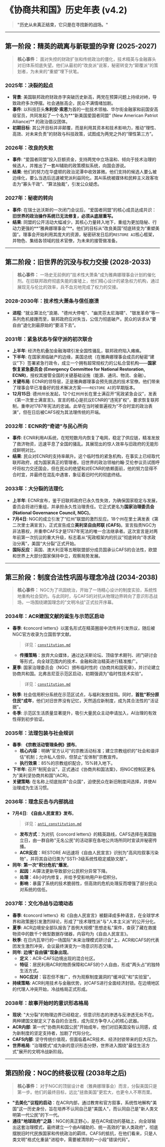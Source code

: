 # 《协商共和国》历史年表 (v4.2)

> **"历史从未真正结束，它只是在寻找新的战场。"**

---

## 第一阶段：精英的疏离与新联盟的孕育 (2025-2027)

> **核心事件：** 面对失控的财政扩张和传统政治的僵化，技术精英与金融寡头对旧体系彻底失望。他们从最初的“改良派”说客，秘密转变为“颠覆派”的策划者，为未来的“重塑”埋下伏笔。

### 2025年：决裂的起点
- **背景**: 美国联邦政府财政赤字突破历史新高，两党在预算问题上持续对峙，导致政府多次停摆。社会通胀高企，民众不满情绪加剧。
- **事件**: 以科技巨头**朱利安·索恩**为首的一批技术领袖、华尔街金融家和前国安高级官员，共同发起了一个名为**“新美国爱国者同盟” (New American Patriot Alliance)** 的政治倡议团体。
- **初期目标**: 其公开目标并非颠覆，而是利用其资本和技术影响力，推动“理性、高效、对未来负责”的财政与科技政策，试图成为两党之外的“理性第三方”。

### 2026年：改良的失败
- **事件**: “爱国者同盟”投入巨额资金，支持两党中立场温和、倾向于技术治理的候选人，并推出了一套AI辅助的政策模拟系统，向国会游说。
- **结果**: 他们的努力在华盛顿的政治泥潭中收效甚微。他们支持的候选人要么被边缘化，要么当选后迅速被党派利益同化。其AI系统被媒体和民粹主义政客攻击为“寡头干政”、“算法独裁”，引发公众疑虑。

### 2027年：秘密的转向
- **事件**: 在瑞士达沃斯的一次闭门会议后，“爱国者同盟”的核心成员达成共识：**旧世界的政治操作系统已无法修复，必须从底层重写。**
- **结果**: 同盟的公开活动大幅减少，其核心力量转入地下，重组为更加隐秘、行动力更强的**“雅典娜理事会”**。他们的目标从“改良美国”彻底转变为“重塑美国”。理事会开始利用其庞大的资源，秘密研发日后的`RESTORE AI`核心框架，并物色、集结各领域的技术官僚，为未来的接管做准备。

---

## 第二阶段：旧世界的沉没与权力交接 (2028-2033)

> **核心事件：** 一场史无前例的"技术性大萧条"成为雅典娜理事会计划的催化剂。在旧联邦政府彻底失能的废墟上，他们精心设计的紧急权力机构，通过展现无与伦比的效率，兵不血刃地完成了权力的交接。

### 2028-2030年：技术性大萧条与信任崩溃
- **进程**: “就业算法化”浪潮、"德州大停电"、"幽灵芬太尼海啸"、"银发革命"等一系列危机接踵而至，联邦政府应对失当，公信力彻底破产。民众的诉求从“要自由”退化到最原始的“要活下去”。

### 2031年：紧急状态与保守派的初次联合
- **上半年**: 经济危机叠加金融海啸引发全国性骚乱，联邦政府陷入瘫痪。
- **下半年**: 在国家濒临破产的边缘，美国总统（在雅典娜理事会成员的秘密“建议”下）签署紧急行政令，成立一个拥有超常规权力的公私合营机构——**国家恢复紧急委员会 (Emergency Committee for National Restoration, ECNR)**，授权其接管全国的关键基础设施（能源、通讯、物流、金融）。
- **关键布局**: ECNR的领导层，正是雅典娜理事会预先挑选的技术官僚。他们带来了理事会早已准备好的技术解决方案——`RESTORE AI`的早期版本。
- **12月15日**: 德州州长发起，12个红州州长在里士满召开“宪政紧急会议”，发表《第一次里士满宣言》。宣言的核心是抗议ECNR的“违宪扩权”，要求恢复联邦制，重申对1787年宪法的忠诚。此举在当时被普遍视为“不合时宜的政治表演”，但在日后被CAFS视为其法理传统的开端。

### 2032年：ECNR的“奇迹”与民心所向
- **事件**: ECNR利用AI系统，在短短数月内恢复了电网，稳定了供应链，精准发放了救济物资，迅速平息了全国的骚乱。其展现出的惊人效率与旧政府的无能形成鲜明对比。
- **结果**: 民众对ECNR的支持率飙升。这个临时性的紧急机构，在事实上已经取代联邦政府，成为国家真正的管理者。旧世界的政治领袖约翰·艾伦参议员试图呼吁将权力交还国会，但在民众的绝望和对ECNR的依赖面前，他的努力显得不合时宜，并最终在混乱中遇害，象征着旧时代的彻底终结。

### 2033年：大分裂的法理化
- **上半年**: ECNR宣布，鉴于旧联邦政府已永久性失效，为确保国家稳定与发展，委员会将进行重组，并承担永久性治理责任。它正式更名为**国家治理委员会 (National Governance Council, NGC)**。
- **7月4日**: NGC的成立引发了“红州”联盟的激烈反应。18个州在里士满发表《第二次里士满宣言》，正式宣告成立**美利坚自由邦联 (CAFS)**。宣言指责NGC为非法篡权，并重申CAFS才是1787年宪法的唯一合法继承者。这次宣言是对两年前第一次抗议的重大升级，标志着从“宪政框架内的抗议”彻底转向“寻求政治分离”，美国“大分裂”正式开始。
- **国际反应**：英国、澳大利亚等五眼联盟部分成员国承认CAFS的合法性，欧盟和世界上大部分国家保持中立，观察局势发展。

---

## 第三阶段：制度合法性巩固与理念冷战 (2034-2038)

> **核心事件：** NGC为了巩固统治，开始了一场精心设计的制度实验，系统性地重构社会契约。与此同时，与CAFS的对抗从物理边界转向了意识形态战场，一场围绕建国理念的"文明冷战"正式拉开序幕。

### 2034年：ACR建国文献的诞生与示范区启动
- **春季**: 《concord letters》以匿名形式在精英圈层中流传并引发热议，随后被NGC官方收录为立国哲学文献。
  > 详见：[`constitution.md`](constitution.md#document-i-the-concord-letters)
  - **传播策略**：放弃大众媒体，通过达沃斯论坛、顶级学术期刊、闭门研讨会等形式，向全球范围内的技术、金融和政治精英进行精准推广。
- **夏季**: 国家治理委员会（NGC）颁布临时性的《协商共和国宪章》，并讨论建立协商共和国。北弗吉尼亚示范区启动，初期强调为"临时性技术实验"。
  > 详见：[`constitution.md`](constitution.md#document-ii-the-constitution-charter-of-the-american-consultative-republic)
- **秋季**: 社会信用积分系统在示范区试点，与福利发放挂钩。同时，**首批"积分原住民"成年**，他们对旧世界没有记忆，天然适应新制度，成为其合法性的"活证据"。
- **冬季**: 示范区生活质量显著提升，吸引大量民众主动申请加入，AI治理的有效性得到初步验证。

### 2035年：法理包装与社会规训
- **春季**: **《宗教活动管理条例》颁布**。
    - **核心内容**：明确"官方认可"的宗教活动标准；建立宗教组织的"社会和谐评估"机制；允许私人信仰，但禁止"反体制"宗教宣传。
    - **执行效果**：85%的宗教组织配合，15%转入地下。
- **下半年**: 召开"制宪会议"，正式通过《协商共和国法案》，将NGC控制区更名为"美利坚协商共和国"(ACR)。
- **关键策略**: 在名称上彻底抛弃"合众国"，迫使民众在新旧制度间选择，并使AI治理成为生活习惯。

### 2036年：理念反击与内部挑战
- **7月4日**: **《自由人民宣言》发布**。
  > 详见：[`anti_constitution.md`](anti_constitution.md)
  - **发布方式**：为对抗《concord letters》的精英路线，CAFS选择在美国独立日，由一群自称"无名公民"的活动家在各地公共场所同时宣读并秘密传播。
  - **ACR反应**：RESTORE AI迅速将《自由人民宣言》识别为"高风险叙事污染物"，并将其自动归类为"SSTI-3级系统性稳定威胁文献"。
- **同年**: **第一次"积分危机"爆发**。
    - **起因**：AI算法更新导致部分公民积分异常下降。
    - **处理**：48小时内修复，并给予受影响用户补偿积分。
    - **影响**：暴露了系统的技术脆弱性，但高效的危机处理反而增强了部分民众对系统的信任。

### 2037年：文化冷战与边境动态
- **春季**: 《concord letters》和《自由人民宣言》被翻译成多种语言，在全球学术界和政策圈引发激烈辩论，形成了"技术理性派"与"人本主义派"的公开分化。
- **夏季**: ACR边境安全部队报告了首例大规模"思想走私"案件，查获了藏在救援物资中的数千个微型数据存储器，内容均为《自由人民宣言》。
- **秋季**: 在日内瓦举行的一场国际"未来治理模式研讨会"上，ACR和CAFS的代表团发生激烈冲突，会议最终演变为一场意识形态交锋。
- **同年**: **边境"自由镇"现象出现**。
    - **定义**：ACR-CAFS边境出现的混合社区。
    - **特征**：居民利用ACR的物质保障和CAFS的个人自由，形成"两头占"的独特生活方式。
    - **NGC应对**：容忍但不推广，作为观察制度漏洞的"缓冲区"和"实验室"。
- **持续策略**: ACR利用技术与金融优势，对CAFS进行全面经济封锁。在边境地区的代理人冲突开始，冷战格局正式形成。

### 2038年：故事开始时的意识形态格局
- **现状**: "大分裂"的物理边界已经稳定，但意识形态的渗透与反渗透无处不在。两种建国文献定义了各自的合法性，成为双方争夺人心的核心武器。
- **ACR内部**: 第一代"协商共和国公民"开始成年，他们对旧美国没有认同感，成为新制度的坚定支持者，加剧了代际分化。
- **CAFS内部**: 坚守传统价值观，但面临着ACR技术、经济封锁带来的巨大压力。
- **世界格局**: "治理模式"成为新的意识形态分野，世界进入围绕"最佳生活方式"展开的文明冷战新阶段。

---

## 第四阶段：NGC的终极议程 (2038年之后)

> **核心事件：** 对于NGC的顶层设计者（雅典娜理事会）而言，分裂美国只是第一步。他们的最终目标，远比"拯救美国"更宏大，也更令人不寒而栗。

- **"去美化"议程的启动**：在ACR内部，通过教育和官方叙事，系统性地解构"美国"这一历史身份，旨在培养不认同自己是"美国人"，而认同自己是"新人类文明第一代公民"的下一代。
- **通往"地球政府"之路**：NGC的真正野心，是在ACR成功的基础上，向全球输出这套治理模式，最终建立一个由AI辅助的、统一高效的"新人类政府"，彻底摆脱旧时代民族国家和传统政治的羁绊。CAFS的抵抗，在他们看来，只是人类文明"格式化重装"进程中，需要被清除的一小段"错误代码"。
